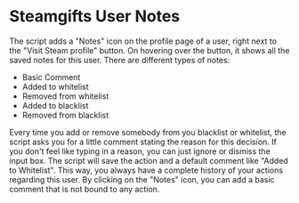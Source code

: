 # Steamgifts User Notes
The script adds a "Notes" icon on the profile page of a user, right next to the "Visit Steam profile" button. On hovering over the button, it shows all the saved notes for this user. There are different types of notes:

* Basic Comment
* Added to whitelist
* Removed from whitelist
* Added to blacklist
* Removed from blacklist

Every time you add or remove somebody from you blacklist or whitelist, the script asks you for a little comment stating the reason for this decision. If you don't feel like typing in a reason, you can just ignore or dismiss the input box. The script will save the action and a default comment like "Added to Whitelist". This way, you always have a complete history of your actions regarding this user. 
By clicking on the "Notes" icon, you can add a basic comment that is not bound to any action.
